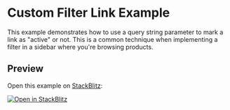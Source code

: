 # Custom Filter Link Example

This example demonstrates how to use a query string parameter to mark a link as "active" or not. This is a common technique when implementing a filter in a sidebar where you're browsing products.

## Preview

Open this example on [StackBlitz](https://stackblitz.com):

[![Open in StackBlitz](https://developer.stackblitz.com/img/open_in_stackblitz.svg)](https://stackblitz.com/github/remix-run/react-router/tree/v6.0.0-beta.7/examples/custom-filter-link?file=src/App.tsx)
